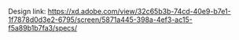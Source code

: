 Design link: https://xd.adobe.com/view/32c65b3b-74cd-40e9-b7e1-1f7878d0d3e2-6795/screen/5871a445-398a-4ef3-ac15-f5a89b1b7fa3/specs/
